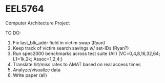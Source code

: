 # EEL5764
Computer Architecture Project

TO DO:
1. Fix last_blk_addr field in victim swap (Ryan) 
2. Keep track of victim search savings w/ set-IDs (Ryan?) 
3. Run spec2000 benchmarks across test suite (All) 
    (VC=0,4,8,16,32,64; L1=1k,2k; Assoc=1,2,4;)
4. Translate hit/miss rates to AMAT based on real access times 
5. Analyze/visualize data
6. Write paper (all)

